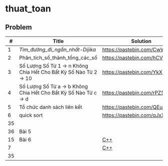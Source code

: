 # thuat_toan
## Problem
| # | Title | Solution | Time | Space | Difficulty | Note | Tag|
|---| ----- | ---------| ---- | ----- | ---------- | ---- | -- |
|1|_Tìm_đường_đi_ngắn_nhất-Dijika_|https://pastebin.com/CwW1AH8j| _ | _ | _ |_ |https://mega.nz/#!P0NFGawD!kFB2UEokdgpOtCINVWqegOhvkxc2veX1xODqSAqbIx0 |
|2|Phân_tích_số_thành_tổng_các_số |https://pastebin.com/hCV1MgkZ | | | | | |
|3|Số Lượng Số Từ 1 -> n Không Chia Hết Cho Bất Kỳ Số Nào Từ 2 -> 10 |https://pastebin.com/YkXj2Avc | | | | |https://mega.nz/#!3tFkSAQI!5eCvgq7sPO1cW8WfQA9wakoBlRXMpMHNVbtL-lx60fQ |
|4|Số Lượng Số Từ a -> b Không Chia Hết Cho Bất Kỳ Số Nào Từ c -> d |https://pastebin.com/rPZ5uP10 | | | | |↑ |
|5|Tổ chức danh sách liên kết |https://pastebin.com/QEuL8bbK | | | | | |
|6|quick sort |https://pastebin.com/qJxXMxJx | | | |tạo_random_số | |
|35| | | | | | | |
|36|Bài 5| | | | | | |
|15|Bài 6| [C++](./Solution/Buổi%202/bai_6.cpp) |  | _O(n)_ | Easy | | |
|7| | [C++](./Solution/Buổi%201/bai_7.cpp)| _O(n*sqrt(n))_ | _O(1)_ | Easy | | |
|35| | | | | | | |
